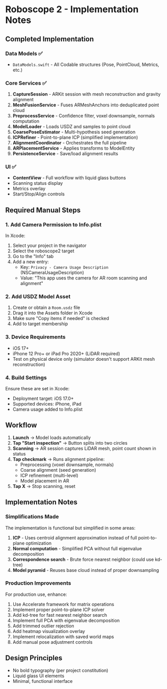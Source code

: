 # Roboscope 2 - Implementation Notes

## Completed Implementation

### Data Models ✅
- `DataModels.swift` - All Codable structures (Pose, PointCloud, Metrics, etc.)

### Core Services ✅
1. **CaptureSession** - ARKit session with mesh reconstruction and gravity alignment
2. **MeshFusionService** - Fuses ARMeshAnchors into deduplicated point cloud
3. **PreprocessService** - Confidence filter, voxel downsample, normals computation
4. **ModelLoader** - Loads USDZ and samples to point cloud
5. **CoarsePoseEstimator** - Multi-hypothesis seed generation
6. **ICPRefiner** - Point-to-plane ICP (simplified implementation)
7. **AlignmentCoordinator** - Orchestrates the full pipeline
8. **ARPlacementService** - Applies transforms to ModelEntity
9. **PersistenceService** - Save/load alignment results

### UI ✅
- **ContentView** - Full workflow with liquid glass buttons
- Scanning status display
- Metrics overlay
- Start/Stop/Align controls

## Required Manual Steps

### 1. Add Camera Permission to Info.plist
In Xcode:
1. Select your project in the navigator
2. Select the roboscope2 target
3. Go to the "Info" tab
4. Add a new entry:
   - Key: `Privacy - Camera Usage Description` (NSCameraUsageDescription)
   - Value: "This app uses the camera for AR room scanning and alignment"

### 2. Add USDZ Model Asset
1. Create or obtain a `Room.usdz` file
2. Drag it into the Assets folder in Xcode
3. Make sure "Copy items if needed" is checked
4. Add to target membership

### 3. Device Requirements
- iOS 17+
- iPhone 12 Pro+ or iPad Pro 2020+ (LiDAR required)
- Test on physical device only (simulator doesn't support ARKit mesh reconstruction)

### 4. Build Settings
Ensure these are set in Xcode:
- Deployment target: iOS 17.0+
- Supported devices: iPhone, iPad
- Camera usage added to Info.plist

## Workflow

1. **Launch** → Model loads automatically
2. **Tap "Start inspection"** → Button splits into two circles
3. **Scanning** → AR session captures LiDAR mesh, point count shown in status
4. **Tap checkmark** → Runs alignment pipeline:
   - Preprocessing (voxel downsample, normals)
   - Coarse alignment (seed generation)
   - ICP refinement (multi-level)
   - Model placement in AR
5. **Tap X** → Stop scanning, reset

## Implementation Notes

### Simplifications Made
The implementation is functional but simplified in some areas:

1. **ICP** - Uses centroid alignment approximation instead of full point-to-plane optimization
2. **Normal computation** - Simplified PCA without full eigenvalue decomposition
3. **Correspondence search** - Brute force nearest neighbor (could use kd-tree)
4. **Model pyramid** - Reuses base cloud instead of proper downsampling

### Production Improvements
For production use, enhance:

1. Use Accelerate framework for matrix operations
2. Implement proper point-to-plane ICP solver
3. Add kd-tree for fast nearest neighbor search
4. Implement full PCA with eigenvalue decomposition
5. Add trimmed outlier rejection
6. Add heatmap visualization overlay
7. Implement relocalization with saved world maps
8. Add manual pose adjustment controls

## Design Principles
- No bold typography (per project constitution)
- Liquid glass UI elements
- Minimal, functional interface
